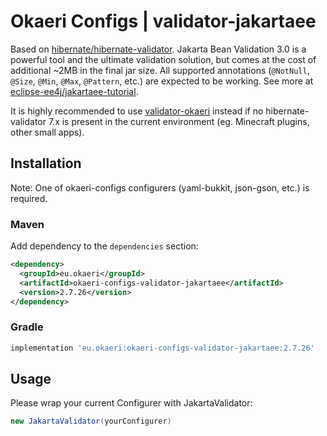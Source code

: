 # Okaeri Configs | validator-jakartaee

Based on [hibernate/hibernate-validator](https://github.com/hibernate/hibernate-validator). 
Jakarta Bean Validation 3.0 is a powerful tool and the ultimate validation solution, but comes at the cost of additional ~2MB in the final jar size.
All supported annotations (`@NotNull`, `@Size`, `@Min`, `@Max`, `@Pattern`, etc.) are expected to be working.
See more at [eclipse-ee4j/jakartaee-tutorial](https://github.com/eclipse-ee4j/jakartaee-tutorial/blob/569bf35a26f8965936ebd02cde84a2dcc11291f7/src/main/asciidoc/bean-validation/bean-validation002.adoc).

It is highly recommended to use [validator-okaeri](https://github.com/OkaeriPoland/okaeri-configs/tree/master/validator-okaeri)
instead if no hibernate-validator 7.x is present in the current environment (eg. Minecraft plugins, other small apps).

## Installation
Note: One of okaeri-configs configurers (yaml-bukkit, json-gson, etc.) is required.
### Maven
Add dependency to the `dependencies` section:
```xml
<dependency>
  <groupId>eu.okaeri</groupId>
  <artifactId>okaeri-configs-validator-jakartaee</artifactId>
  <version>2.7.26</version>
</dependency>
```
### Gradle
```groovy
implementation 'eu.okaeri:okaeri-configs-validator-jakartaee:2.7.26'
```

## Usage

Please wrap your current Configurer with JakartaValidator:
```java
new JakartaValidator(yourConfigurer)
```
